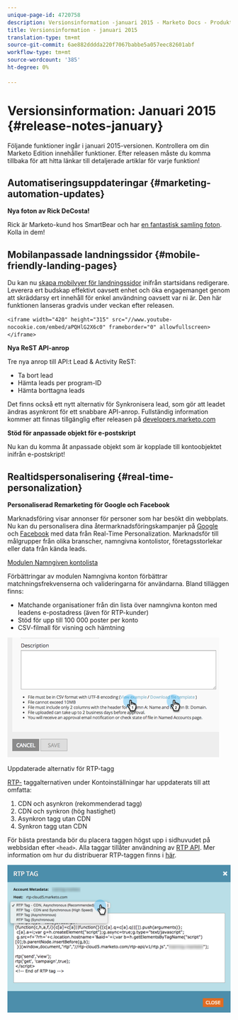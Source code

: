 ```yaml
---
unique-page-id: 4720758
description: Versionsinformation -januari 2015 - Marketo Docs - Produktdokumentation
title: Versionsinformation - januari 2015
translation-type: tm+mt
source-git-commit: 6ae882dddda220f7067babbe5a057eec82601abf
workflow-type: tm+mt
source-wordcount: '385'
ht-degree: 0%

---
```



# Versionsinformation: Januari 2015 {#release-notes-january}

Följande funktioner ingår i januari 2015-versionen. Kontrollera om din Marketo Edition innehåller funktioner. Efter releasen måste du komma tillbaka för att hitta länkar till detaljerade artiklar för varje funktion!

## Automatiseringsuppdateringar {#marketing-automation-updates}

**Nya foton av Rick DeCosta!**

Rick är Marketo-kund hos SmartBear och har [en fantastisk samling foton](https://www.flickr.com/photos/rickdecosta). Kolla in dem!

## Mobilanpassade landningssidor {#mobile-friendly-landing-pages}

Du kan nu [skapa mobilvyer för landningssidor](/help/marketo/product-docs/demand-generation/landing-pages/free-form-landing-pages/add-a-mobile-view-for-your-free-form-landing-page.md) inifrån startsidans redigerare. Leverera ert budskap effektivt oavsett enhet och öka engagemanget genom att skräddarsy ert innehåll för enkel användning oavsett var ni är. Den här funktionen lanseras gradvis under veckan efter releasen.

`<iframe width="420" height="315" src="//www.youtube-nocookie.com/embed/aPQHlG2X6c0" frameborder="0" allowfullscreen></iframe>`

**Nya ReST API-anrop**

Tre nya anrop till API:t Lead &amp; Activity ReST:

* Ta bort lead
* Hämta leads per program-ID
* Hämta borttagna leads

Det finns också ett nytt alternativ för Synkronisera lead, som gör att leadet ändras asynkront för ett snabbare API-anrop. Fullständig information kommer att finnas tillgänglig efter releasen på [developers.marketo.com](https://developers.marketo.com)

**Stöd för anpassade objekt för e-postskript**

Nu kan du komma åt anpassade objekt som är kopplade till kontoobjektet inifrån e-postskript!

## Realtidspersonalisering {#real-time-personalization}

**Personaliserad Remarketing för Google och Facebook**

Marknadsföring visar annonser för personer som har besökt din webbplats. Nu kan du personalisera dina återmarknadsföringskampanjer på [Google](/help/marketo/product-docs/web-personalization/website-retargeting/personalized-remarketing-in-google.md) och [Facebook](/help/marketo/product-docs/web-personalization/website-retargeting/personalized-remarketing-in-facebook.md) med data från Real-Time Personalization. Marknadsför till målgrupper från olika branscher, namngivna kontolistor, företagsstorlekar eller data från kända leads.

[Modulen Namngiven kontolista](/help/marketo/product-docs/web-personalization/account-based-web-marketing/create-a-new-account-list.md)

Förbättringar av modulen Namngivna konton förbättrar matchningsfrekvenserna och valideringarna för användarna. Bland tilläggen finns:

* Matchande organisationer från din lista över namngivna konton med leadens e-postadress (även för RTP-kunder)
* Stöd för upp till 100 000 poster per konto
* CSV-filmall för visning och hämtning

![](assets/image2015-1-14-11-3a12-3a16.png)

Uppdaterade alternativ för RTP-tagg

[RTP-](https://docs.marketo.com/display/docs/rtp+tag+implementation) taggalternativen under Kontoinställningar har uppdaterats till att omfatta:

1. CDN och asynkron (rekommenderad tagg)
1. CDN och synkron (hög hastighet)
1. Asynkron tagg utan CDN
1. Synkron tagg utan CDN

För bästa prestanda bör du placera taggen högst upp i sidhuvudet på webbsidan efter `<head>`. Alla taggar tillåter användning av [RTP API](https://developers.marketo.com/documentation/websites/rtp-js-api/). Mer information om hur du distribuerar RTP-taggen finns i [här](/help/marketo/product-docs/web-personalization/rtp-tag-implementation/deploy-the-rtp-javascript.md).

![](assets/image2015-1-15-13-3a30-3a45.png)
